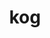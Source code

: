 ---
title: kog
parent: Words
last_modified_date: 2021-11-18

see_also:
  - bekog
  - rekog
  - enkog
  - unkog
  - skog
  - iung
transcriptions:
  - ˈkɔg
translations:
  - "to know"
etymology:
  Shortened from Billzonian `kognise`, from English `recognise`, `cognise`
examples:
  - bzo: "Thu **kog** so?"
    eng: "Do you **know**?"
---